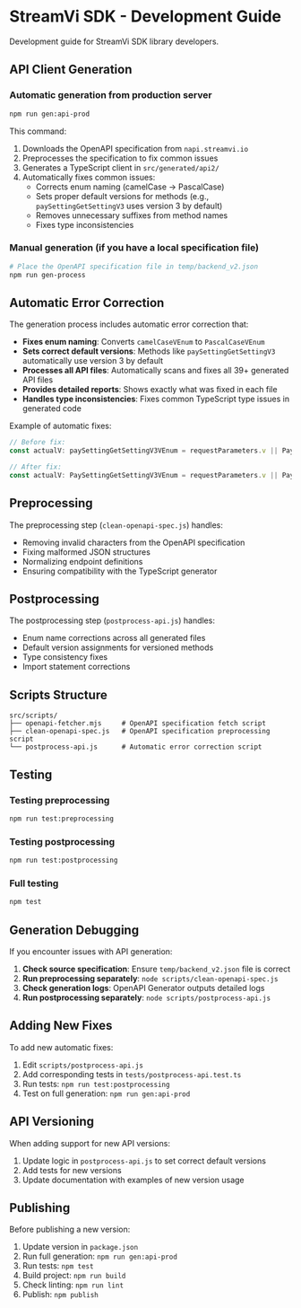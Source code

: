 # StreamVi SDK - Development Guide

Development guide for StreamVi SDK library developers.

## API Client Generation

### Automatic generation from production server

```bash
npm run gen:api-prod
```

This command:
1. Downloads the OpenAPI specification from `napi.streamvi.io`
2. Preprocesses the specification to fix common issues
3. Generates a TypeScript client in `src/generated/api2/`
4. Automatically fixes common issues:
   - Corrects enum naming (camelCase → PascalCase)
   - Sets proper default versions for methods (e.g., `paySettingGetSettingV3` uses version 3 by default)
   - Removes unnecessary suffixes from method names
   - Fixes type inconsistencies

### Manual generation (if you have a local specification file)

```bash
# Place the OpenAPI specification file in temp/backend_v2.json
npm run gen-process
```

## Automatic Error Correction

The generation process includes automatic error correction that:

- **Fixes enum naming**: Converts `camelCaseVEnum` to `PascalCaseVEnum`
- **Sets correct default versions**: Methods like `paySettingGetSettingV3` automatically use version 3 by default
- **Processes all API files**: Automatically scans and fixes all 39+ generated API files
- **Provides detailed reports**: Shows exactly what was fixed in each file
- **Handles type inconsistencies**: Fixes common TypeScript type issues in generated code

Example of automatic fixes:
```typescript
// Before fix:
const actualV: paySettingGetSettingV3VEnum = requestParameters.v || PaySettingGetSettingV3VEnum._1;

// After fix:
const actualV: PaySettingGetSettingV3VEnum = requestParameters.v || PaySettingGetSettingV3VEnum._3;
```

## Preprocessing

The preprocessing step (`clean-openapi-spec.js`) handles:
- Removing invalid characters from the OpenAPI specification
- Fixing malformed JSON structures
- Normalizing endpoint definitions
- Ensuring compatibility with the TypeScript generator

## Postprocessing

The postprocessing step (`postprocess-api.js`) handles:
- Enum name corrections across all generated files
- Default version assignments for versioned methods
- Type consistency fixes
- Import statement corrections

## Scripts Structure

```
src/scripts/
├── openapi-fetcher.mjs     # OpenAPI specification fetch script
├── clean-openapi-spec.js   # OpenAPI specification preprocessing script
└── postprocess-api.js      # Automatic error correction script
```

## Testing

### Testing preprocessing

```bash
npm run test:preprocessing
```

### Testing postprocessing

```bash
npm run test:postprocessing
```

### Full testing

```bash
npm test
```

## Generation Debugging

If you encounter issues with API generation:

1. **Check source specification**: Ensure `temp/backend_v2.json` file is correct
2. **Run preprocessing separately**: `node scripts/clean-openapi-spec.js`
3. **Check generation logs**: OpenAPI Generator outputs detailed logs
4. **Run postprocessing separately**: `node scripts/postprocess-api.js`

## Adding New Fixes

To add new automatic fixes:

1. Edit `scripts/postprocess-api.js`
2. Add corresponding tests in `tests/postprocess-api.test.ts`
3. Run tests: `npm run test:postprocessing`
4. Test on full generation: `npm run gen:api-prod`

## API Versioning

When adding support for new API versions:

1. Update logic in `postprocess-api.js` to set correct default versions
2. Add tests for new versions
3. Update documentation with examples of new version usage

## Publishing

Before publishing a new version:

1. Update version in `package.json`
2. Run full generation: `npm run gen:api-prod`
3. Run tests: `npm test`
4. Build project: `npm run build`
5. Check linting: `npm run lint`
6. Publish: `npm publish` 